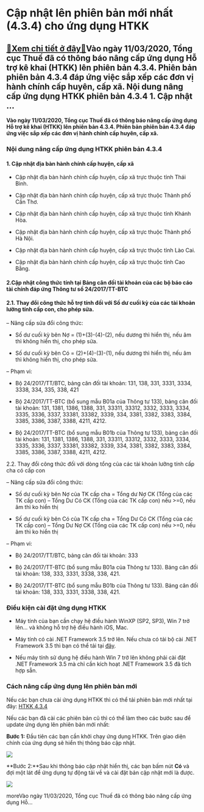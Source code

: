 Cập nhật lên phiên bản mới nhất (4.3.4) cho ứng dụng HTKK
=========================================================

[:gift:Xem chi tiết ở đây:gift:](https://hddtvn.com/cap-nhat-len-phien-ban-moi-nhat-4-3-4-cho-ung-dung-htkk/)Vào ngày 11/03/2020, Tổng cục Thuế đã có thông báo nâng cấp ứng dụng Hỗ trợ kê khai (HTKK) lên phiên bản 4.3.4. Phiên bản phiên bản 4.3.4 đáp ứng việc sắp xếp các đơn vị hành chính cấp huyên, cấp xã. Nội dung nâng cấp ứng dụng HTKK phiên bản 4.3.4 1. Cập nhật …
---------------------------------------------------------------------------------------------------------------------------------------------------------------------------------------------------------------------------------------------------------------------

**Vào ngày 11/03/2020, Tổng cục Thuế đã có thông báo nâng cấp ứng dụng Hỗ trợ kê khai (HTKK) lên phiên bản 4.3.4. Phiên bản phiên bản 4.3.4 đáp ứng việc sắp xếp các đơn vị hành chính cấp huyên, cấp xã.**


### Nội dung nâng cấp ứng dụng HTKK phiên bản 4.3.4


#### 1. Cập nhật địa bàn hành chính cấp huyện, cấp xã




* Cập nhật địa bàn hành chính cấp huyện, cấp xã trực thuộc tỉnh Thái Bình.

* Cập nhật địa bàn hành chính cấp huyện, cấp xã trực thuộc Thành phố Cần Thơ.

* Cập nhật địa bàn hành chính cấp huyện, cấp xã trực thuộc tỉnh Khánh Hòa.

* Cập nhật địa bàn hành chính cấp huyện, cấp xã trực thuộc Thành phố Hà Nội.

* Cập nhật địa bàn hành chính cấp huyện, cấp xã trực thuộc tỉnh Lào Cai.

* Cập nhật địa bàn hành chính cấp huyện, cấp xã trực thuộc tỉnh Cao Bằng.



#### 2.Cập nhật công thức tính tại Bảng cân đối tài khoản của các bộ báo cáo tài chính đáp ứng Thông tư số 24/2017/TT-BTC


#### 2.1. Thay đổi công thức hỗ trợ tính đối với Số dư cuối kỳ của các tài khoản lưỡng tính cấp con, cho phép sửa.


– Nâng cấp sửa đổi công thức:




* Số dư cuối kỳ bên Nợ = (1)+(3)-(4)-(2), nếu dương thì hiển thị, nếu âm thì không hiển thị, cho phép sửa.

* Số dư cuối kỳ bên Có = (2)+(4)-(3)-(1), nếu dương thì hiển thị, nếu âm thì không hiển thị, cho phép sửa.



– Phạm vi:




* Bộ 24/2017/TT/BTC, bảng cân đối tài khoản: 131, 138, 331, 3331, 3334, 3338, 334, 335, 338, 421

* Bộ 24/2017/TT-BTC (bổ sung mẫu B01a của Thông tư 133), bảng cân đối tài khoản: 131, 1381, 1386, 1388, 331, 33311, 33312, 3332, 3333, 3334, 3335, 3336, 3337, 33381, 33382, 3339, 334, 3381, 3382, 3383, 3384, 3385, 3386, 3387, 3388, 4211, 4212.

* Bộ 24/2017/TT-BTC (bổ sung mẫu B01b của Thông tư 133), bảng cân đối tài khoản: 131, 1381, 1386, 1388, 331, 33311, 33312, 3332, 3333, 3334, 3335, 3336, 3337, 33381, 33382, 3339, 334, 3381, 3382, 3383, 3384, 3385, 3386, 3387, 3388, 4211, 4212.



2.2. Thay đổi công thức đối với dòng tổng của các tài khoản lưỡng tính cấp cha có cấp con


– Nâng cấp sửa đổi công thức:




* Số dư cuối kỳ bên Nợ của TK cấp cha = Tổng dư Nợ CK (Tổng của các TK cấp con) – Tổng Dư Có CK (Tổng của các TK cấp con) nếu >=0, nếu âm thì ko hiển thị

* Số dư cuối kỳ bên Có của TK cấp cha = Tổng Dư Có CK (Tổng của các TK cấp con) – Tổng Dư Nợ CK (Tổng của các TK cấp con) nếu >=0, nếu âm thì ko hiển thị



– Phạm vi:




* Bộ 24/2017/TT/BTC, bảng cân đối tài khoản: 333

* Bộ 24/2017/TT-BTC (bổ sung mẫu B01a của Thông tư 133). Bảng cân đối tài khoản: 138, 333, 3331, 3338, 338, 421.

* Bộ 24/2017/TT-BTC (bổ sung mẫu B01b của Thông tư 133). Bảng cân đối tài khoản: 138, 333, 3331, 3338, 338, 421.



### Điều kiện cài đặt ứng dụng HTKK




* Máy tính của bạn cần chạy hệ điều hành WinXP (SP2, SP3), Win 7 trở lên… và không hỗ trợ hệ điều hành iOS, Mac.

* Máy tính có cài .NET Framework 3.5 trở lên. Nếu chưa có tải bộ cài .NET Framework 3.5 thì bạn có thể tải tại [đây](http://www.fshare.vn/file/F4X6R3TJZ5FH).

* Nếu máy tính sử dụng hệ điều hành Win 7 trở lên không phải cài đặt .NET Framework 3.5 mà chỉ cần kích hoạt .NET Framework 3.5 đã tích hợp sẵn.



### Cách nâng cấp ứng dụng lên phiên bản mới


Nếu các bạn chưa cài ứng dụng HTKK thì có thể tải phiên bản mới nhất tại đây: [HTKK 4.3.4](https://www.fshare.vn/file/IWQOZMU6Z6MD)


Nếu các bạn đã cài các phiên bản cũ thì có thể làm theo các bước sau để update ứng dụng lên phiên bản mới nhất:


**Bước 1:** Đầu tiên các bạn cần khởi chạy ứng dụng HTKK. Trên giao diện chính của ứng dụng sẽ hiển thị thông báo cập nhật.


![](https://hddtvn.com/wp-content/uploads/2021/01/ynTpprj.png)


**Bước 2:**Sau khi thông báo cập nhật hiển thị, các bạn bấm nút **Có** và đợi một lát để ứng dụng tự động tải về và cài đặt bản cập nhật mới là được.


![](https://hddtvn.com/wp-content/uploads/2021/01/NAzP743.png)


moreVào ngày 11/03/2020, Tổng cục Thuế đã có thông báo nâng cấp ứng dụng Hỗ…

